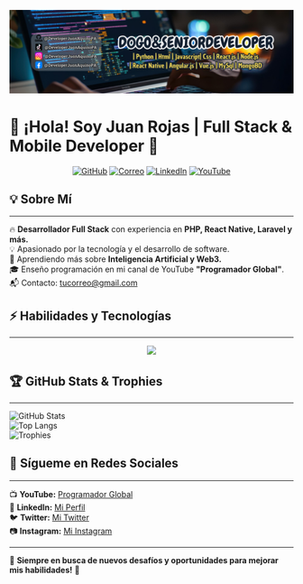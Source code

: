 ![Juan Rojas Banner](https://github.com/DeveloperJuanAquinoPA/DeveloperJuanAquinoPA/blob/main/LogoPT.png)

# 👋 ¡Hola! Soy Juan Rojas | Full Stack & Mobile Developer 🚀

<p align="center">
  <a href="https://github.com/DeveloperJuanAquinoPA" target="_blank"><img src="https://img.icons8.com/bubbles/50/000000/github.png" alt="GitHub"/></a>
  <a href="mailto:tucorreo@gmail.com" target="_blank"><img src="https://img.icons8.com/bubbles/50/000000/gmail.png" alt="Correo"/></a>
  <a href="https://www.linkedin.com/in/tu-perfil-linkedin" target="_blank"><img src="https://img.icons8.com/bubbles/50/000000/linkedin.png" alt="LinkedIn"/></a>
  <a href="https://www.youtube.com/@ProgramadorGlobal" target="_blank"><img src="https://img.icons8.com/bubbles/50/000000/youtube.png" alt="YouTube"/></a>
</p>

## 💡 Sobre Mí
---
🔥 **Desarrollador Full Stack** con experiencia en **PHP, React Native, Laravel y más.**  
💡 Apasionado por la tecnología y el desarrollo de software.  
🚀 Aprendiendo más sobre **Inteligencia Artificial y Web3.**  
🎓 Enseño programación en mi canal de YouTube **"Programador Global"**.  
📬 Contacto: [tucorreo@gmail.com](mailto:tucorreo@gmail.com)  

## ⚡ Habilidades y Tecnologías
---
<p align="center">
  <img src="https://skillicons.dev/icons?i=php,laravel,react,js,ts,html,css,bootstrap,tailwind,nodejs,nextjs,mysql,mongodb,git,github,linux,vscode,aws,docker" />
</p>

## 🏆 GitHub Stats & Trophies
---
![GitHub Stats](https://github-readme-stats.vercel.app/api?username=DeveloperJuanAquinoPA&show_icons=true&theme=dark)  
![Top Langs](https://github-readme-stats.vercel.app/api/top-langs/?username=DeveloperJuanAquinoPA&layout=compact&theme=dark)  
![Trophies](https://github-profile-trophy.vercel.app/?username=DeveloperJuanAquinoPA&theme=radical&no-frame=false&no-bg=true&margin-w=6)  

## 🔗 Sígueme en Redes Sociales
---
📺 **YouTube:** [Programador Global](https://www.youtube.com/@ProgramadorGlobal)  
💼 **LinkedIn:** [Mi Perfil](https://www.linkedin.com/in/tu-perfil-linkedin)  
🐦 **Twitter:** [Mi Twitter](https://twitter.com/tu-twitter)  
📷 **Instagram:** [Mi Instagram](https://www.instagram.com/tu-instagram)  

---

🚀 **Siempre en busca de nuevos desafíos y oportunidades para mejorar mis habilidades!** 🚀